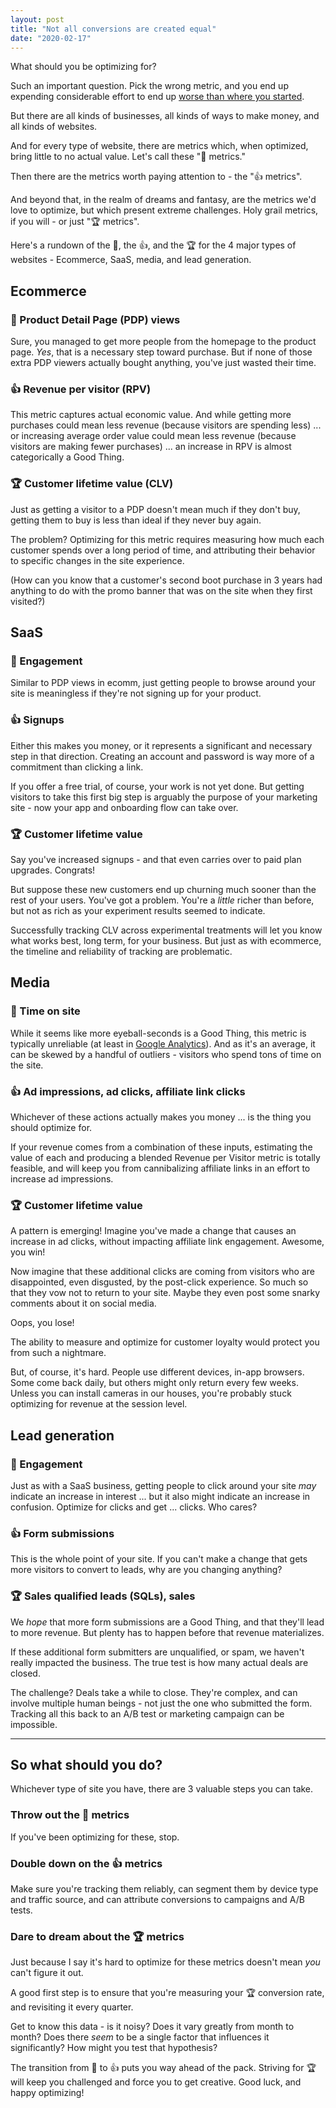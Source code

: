 ```yaml
---
layout: post
title: "Not all conversions are created equal"
date: "2020-02-17"
---
```


What should you be optimizing for?

Such an important question. Pick the wrong metric, and you end up expending considerable effort to end up [worse than where you started](https://briandavidhall.com/optimizing-for-dead-snakes/).

But there are all kinds of businesses, all kinds of ways to make money, and all kinds of websites.

And for every type of website, there are metrics which, when optimized, bring little to no actual value. Let's call these "💩 metrics."

Then there are the metrics worth paying attention to - the "👍 metrics".

And beyond that, in the realm of dreams and fantasy, are the metrics we'd love to optimize, but which present extreme challenges. Holy grail metrics, if you will - or just "🏆 metrics".

Here's a rundown of the 💩, the 👍, and the 🏆 for the 4 major types of websites - Ecommerce, SaaS, media, and lead generation.

## Ecommerce

### 💩 Product Detail Page (PDP) views

Sure, you managed to get more people from the homepage to the product page. _Yes_, that is a necessary step toward purchase. But if none of those extra PDP viewers actually bought anything, you've just wasted their time.

### 👍 Revenue per visitor (RPV)

This metric captures actual economic value. And while getting more purchases could mean less revenue (because visitors are spending less) ... or increasing average order value could mean less revenue (because visitors are making fewer purchases) ... an increase in RPV is almost categorically a Good Thing.

### 🏆 Customer lifetime value (CLV)

Just as getting a visitor to a PDP doesn't mean much if they don't buy, getting them to buy is less than ideal if they never buy again.

The problem? Optimizing for this metric requires measuring how much each customer spends over a long period of time, and attributing their behavior to specific changes in the site experience.

(How can you know that a customer's second boot purchase in 3 years had anything to do with the promo banner that was on the site when they first visited?)

## SaaS

### 💩 Engagement

Similar to PDP views in ecomm, just getting people to browse around your site is meaningless if they're not signing up for your product.

### 👍 Signups

Either this makes you money, or it represents a significant and necessary step in that direction. Creating an account and password is way more of a commitment than clicking a link.

If you offer a free trial, of course, your work is not yet done. But getting visitors to take this first big step is arguably the purpose of your marketing site - now your app and onboarding flow can take over.

### 🏆 Customer lifetime value

Say you've increased signups - and that even carries over to paid plan upgrades. Congrats!

But suppose these new customers end up churning much sooner than the rest of your users. You've got a problem. You're a _little_ richer than before, but not as rich as your experiment results seemed to indicate.

Successfully tracking CLV across experimental treatments will let you know what works best, long term, for your business. But just as with ecommerce, the timeline and reliability of tracking are problematic.

## Media

### 💩 Time on site

While it seems like more eyeball-seconds is a Good Thing, this metric is typically unreliable (at least in [Google Analytics](https://help.analyticsedge.com/article/misunderstood-metrics-time-on-page-session-duration/)). And as it's an average, it can be skewed by a handful of outliers - visitors who spend tons of time on the site.

### 👍 Ad impressions, ad clicks, affiliate link clicks

Whichever of these actions actually makes you money ... is the thing you should optimize for.

If your revenue comes from a combination of these inputs, estimating the value of each and producing a blended Revenue per Visitor metric is totally feasible, and will keep you from cannibalizing affiliate links in an effort to increase ad impressions.

### 🏆 Customer lifetime value

A pattern is emerging! Imagine you've made a change that causes an increase in ad clicks, without impacting affiliate link engagement. Awesome, you win!

Now imagine that these additional clicks are coming from visitors who are disappointed, even disgusted, by the post-click experience. So much so that they vow not to return to your site. Maybe they even post some snarky comments about it on social media.

Oops, you lose!

The ability to measure and optimize for customer loyalty would protect you from such a nightmare.

But, of course, it's hard. People use different devices, in-app browsers. Some come back daily, but others might only return every few weeks. Unless you can install cameras in our houses, you're probably stuck optimizing for revenue at the session level.

## Lead generation

### 💩 Engagement

Just as with a SaaS business, getting people to click around your site _may_ indicate an increase in interest ... but it also might indicate an increase in confusion. Optimize for clicks and get ... clicks. Who cares?

### 👍 Form submissions

This is the whole point of your site. If you can't make a change that gets more visitors to convert to leads, why are you changing anything?

### 🏆 Sales qualified leads (SQLs), sales

We _hope_ that more form submissions are a Good Thing, and that they'll lead to more revenue. But plenty has to happen before that revenue materializes.

If these additional form submitters are unqualified, or spam, we haven't really impacted the business. The true test is how many actual deals are closed.

The challenge? Deals take a while to close. They're complex, and can involve multiple human beings - not just the one who submitted the form. Tracking all this back to an A/B test or marketing campaign can be impossible.

* * *

## So what should you do?

Whichever type of site you have, there are 3 valuable steps you can take.

### Throw out the 💩 metrics

If you've been optimizing for these, stop.

### Double down on the 👍 metrics

Make sure you're tracking them reliably, can segment them by device type and traffic source, and can attribute conversions to campaigns and A/B tests.

### Dare to dream about the 🏆 metrics

Just because I say it's hard to optimize for these metrics doesn't mean _you_ can't figure it out.

A good first step is to ensure that you're measuring your 🏆 conversion rate, and revisiting it every quarter.

Get to know this data - is it noisy? Does it vary greatly from month to month? Does there _seem_ to be a single factor that influences it significantly? How might you test that hypothesis?

The transition from 💩 to 👍 puts you way ahead of the pack. Striving for 🏆 will keep you challenged and force you to get creative. Good luck, and happy optimizing!
